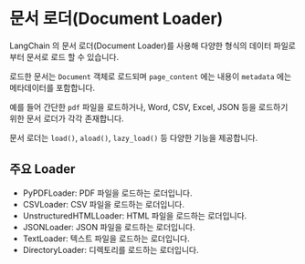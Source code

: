 # 문서 로더(Document Loader)

LangChain 의 문서 로더(Document Loader)를 사용해 다양한 형식의 데이터 파일로부터 문서로 로드 할 수 있습니다.

로드한 문서는 `Document` 객체로 로드되며 `page_content` 에는 내용이 `metadata` 에는 메타데이터를 포함합니다.

예를 들어 간단한 `pdf` 파일을 로드하거나, Word, CSV, Excel, JSON 등을 로드하기 위한 문서 로더가 각각 존재합니다.

문서 로더는 `load()`, `aload()`, `lazy_load()` 등 다양한 기능을 제공합니다.

## 주요 Loader

- PyPDFLoader: PDF 파일을 로드하는 로더입니다.
- CSVLoader: CSV 파일을 로드하는 로더입니다.
- UnstructuredHTMLLoader: HTML 파일을 로드하는 로더입니다.
- JSONLoader: JSON 파일을 로드하는 로더입니다.
- TextLoader: 텍스트 파일을 로드하는 로더입니다.
- DirectoryLoader: 디렉토리를 로드하는 로더입니다.
